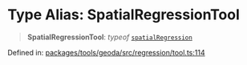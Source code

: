 # Type Alias: SpatialRegressionTool

> **SpatialRegressionTool**: *typeof* [`spatialRegression`](../variables/spatialRegression.md)

Defined in: [packages/tools/geoda/src/regression/tool.ts:114](https://github.com/GeoDaCenter/openassistant/blob/bc4037be52d89829440fcc4aaa1010be73719d16/packages/tools/geoda/src/regression/tool.ts#L114)
